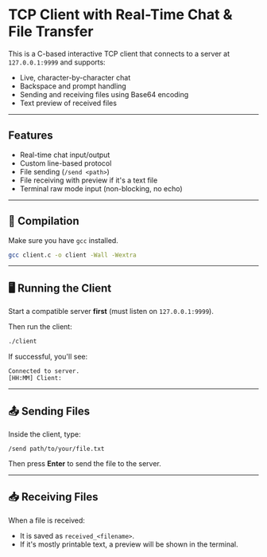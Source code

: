 # TCP Client with Real-Time Chat & File Transfer

This is a C-based interactive TCP client that connects to a server at `127.0.0.1:9999` and supports:

- Live, character-by-character chat
- Backspace and prompt handling
- Sending and receiving files using Base64 encoding
- Text preview of received files

---

## Features

-  Real-time chat input/output
-  Custom line-based protocol
-  File sending (`/send <path>`)
-  File receiving with preview if it's a text file
-  Terminal raw mode input (non-blocking, no echo)

---

## 🔧 Compilation

Make sure you have `gcc` installed.

```bash
gcc client.c -o client -Wall -Wextra
````

---

## 🖥️ Running the Client

Start a compatible server **first** (must listen on `127.0.0.1:9999`).

Then run the client:

```bash
./client
```

If successful, you'll see:

```
Connected to server.
[HH:MM] Client:
```

---

## 📤 Sending Files

Inside the client, type:

```
/send path/to/your/file.txt
```

Then press **Enter** to send the file to the server.

---

## 📥 Receiving Files

When a file is received:

* It is saved as `received_<filename>`.
* If it's mostly printable text, a preview will be shown in the terminal.


